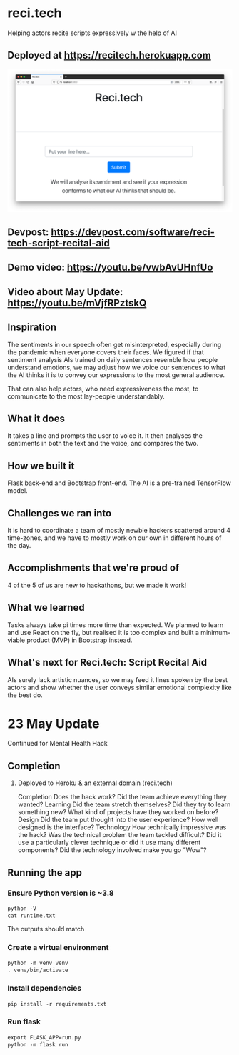 # reci.tech
Helping actors recite scripts expressively w the help of AI

## Deployed at https://recitech.herokuapp.com

![Picture of the UI](preview.png)

## Devpost: <https://devpost.com/software/reci-tech-script-recital-aid>

## Demo video: <https://youtu.be/vwbAvUHnfUo>

## Video about May Update: <https://youtu.be/mVjfRPztskQ>

## Inspiration
The sentiments in our speech often get misinterpreted, especially during the pandemic when everyone covers their faces. We figured if that sentiment analysis AIs trained on daily sentences resemble how people understand emotions, we may adjust how we voice our sentences to what the AI thinks it is to convey our expressions to the most general audience.

That can also help actors, who need expressiveness the most, to communicate to the most lay-people understandably.

## What it does
It takes a line and prompts the user to voice it.
It then analyses the sentiments in both the text and the voice, and compares the two.

## How we built it
Flask back-end and Bootstrap front-end.
The AI is a pre-trained TensorFlow model.

## Challenges we ran into
It is hard to coordinate a team of mostly newbie hackers scattered around 4 time-zones, and we have to mostly work on our own in different hours of the day.

## Accomplishments that we're proud of
4 of the 5 of us are new to hackathons, but we made it work!

## What we learned
Tasks always take pi times more time than expected. We planned to learn and use React on the fly, but realised it is too complex and built a minimum-viable product (MVP) in Bootstrap instead.

## What's next for Reci.tech: Script Recital Aid
AIs surely lack artistic nuances, so we may feed it lines spoken by the best actors and show whether the user conveys similar emotional complexity like the best do.

# 23 May Update
Continued for Mental Health Hack

## Completion
1. Deployed to Heroku & an external domain (reci.tech)
   
    Completion
    Does the hack work? Did the team achieve everything they wanted?
    Learning
    Did the team stretch themselves? Did they try to learn something new? What kind of projects have they worked on before?
    Design
    Did the team put thought into the user experience? How well designed is the interface?
    Technology
    How technically impressive was the hack? Was the technical problem the team tackled difficult? Did it use a particularly clever technique or did it use many different components? Did the technology involved make you go "Wow"?


## Running the app

### Ensure Python version is ~3.8
``` shell
python -V
cat runtime.txt
```
The outputs should match

### Create a virtual environment
``` shell
python -m venv venv
. venv/bin/activate
```
### Install dependencies
``` shell
pip install -r requirements.txt
```
### Run flask
``` shell
export FLASK_APP=run.py
python -m flask run
```
